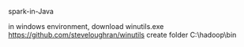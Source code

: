 spark-in-Java

in windows environment, download winutils.exe
https://github.com/steveloughran/winutils
create folder C:\hadoop\bin